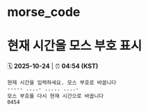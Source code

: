 # morse_code
# 현재 시간을 모스 부호 표시
<!-- MORSE_TIME_START -->
🗓️ **2025-10-24** | ⏰ **04:54 (KST)**

```
현재 시간을 입력하세요. 모스 부호로 바꿉니다
----- ....- ..... ....-
모스 부호를 다시 현재 시간으로 바꿉니다
0454
```
<!-- MORSE_TIME_END -->
